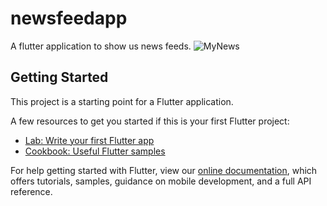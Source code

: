 # newsfeedapp

A flutter application to show us news feeds.
![MyNews](https://user-images.githubusercontent.com/59731776/126855395-d415115a-d185-49c0-9a23-ccbaf5c0055c.gif)

## Getting Started

This project is a starting point for a Flutter application.

A few resources to get you started if this is your first Flutter project:

- [Lab: Write your first Flutter app](https://flutter.dev/docs/get-started/codelab)
- [Cookbook: Useful Flutter samples](https://flutter.dev/docs/cookbook)

For help getting started with Flutter, view our
[online documentation](https://flutter.dev/docs), which offers tutorials,
samples, guidance on mobile development, and a full API reference.
